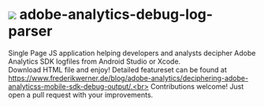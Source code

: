 # ![](https://www.frederikwerner.de/wp-content/uploads/sites/2/2020/04/cropped-android-chrome-512x512-1-32x32.png) adobe-analytics-debug-log-parser
Single Page JS application helping developers and analysts decipher Adobe Analytics SDK logfiles from Android Studio or Xcode.<br>
Download HTML file and enjoy! Detailed featureset can be found at https://www.frederikwerner.de/blog/adobe-analytics/deciphering-adobe-analyticss-mobile-sdk-debug-output/.<br>
Contributions welcome! Just open a pull request with your improvements.
